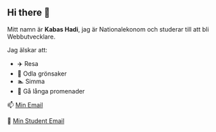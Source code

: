 ## Hi there 👋

Mitt namn är **Kabas Hadi**, jag är Nationalekonom och studerar till att bli Webbutvecklare.

<p>Jag älskar att:</p>

* :airplane: Resa
* :seedling: Odla grönsaker
* :swimmer: Simma
* :walking: Gå långa promenader

:mailbox: [Min Email](mailto:Hadikabas@gmail.com)

:email: [Min Student Email](mailto:kaha2001@student.miun.se)




<!--
**KSHadi/KSHadi** is a ✨ _special_ ✨ repository because its `README.md` (this file) appears on your GitHub profile.

Here are some ideas to get you started:

- 🔭 I’m currently working on ...
- 🌱 I’m currently learning ...
- 👯 I’m looking to collaborate on ...
- 🤔 I’m looking for help with ...
- 💬 Ask me about ...
- 📫 How to reach me: ...
- 😄 Pronouns: ...
- ⚡ Fun fact: ...
-->

